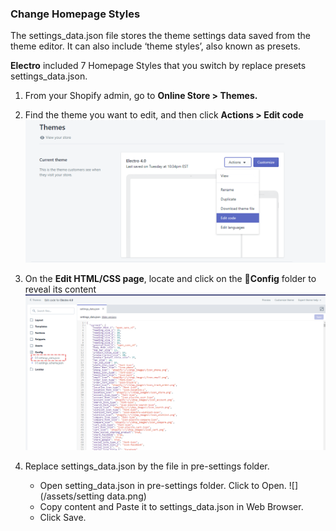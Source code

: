 ### Change Homepage Styles

The settings\_data.json file stores the theme settings data saved from the theme editor. It can also include ‘theme styles’, also known as presets.

**Electro** included 7 Homepage Styles that you switch by replace presets settings\_data.json.

1. From your Shopify admin, go to **Online Store &gt; Themes.**
2. Find the theme you want to edit, and then click **Actions &gt; Edit code**![](/assets/1.png)
3. On the **Edit HTML/CSS page**, locate and click on the **Config** folder to reveal its content
![](/assets/2.png)
4. Replace settings\_data.json by the file in pre-settings folder.

    * Open setting_data.json in pre-settings folder. Click to Open.
    ![](/assets/setting data.png)
    * Copy content and Paste it to settings_data.json in Web Browser.
    * Click Save.
    